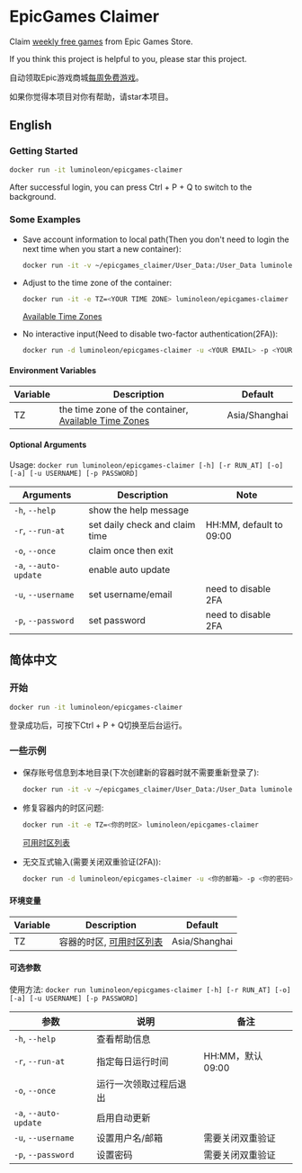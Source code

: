 # EpicGames Claimer

Claim [weekly free games](https://www.epicgames.com/store/free-games) from Epic Games Store.

If you think this project is helpful to you, please star this project.

自动领取Epic游戏商城[每周免费游戏](https://www.epicgames.com/store/free-games)。

如果你觉得本项目对你有帮助，请star本项目。

## English

### Getting Started

``` bash
docker run -it luminoleon/epicgames-claimer
```

After successful login, you can press Ctrl + P + Q to switch to the background.

### Some Examples

* Save account information to local path(Then you don't need to login the next time when you start a new container):

    ```bash
    docker run -it -v ~/epicgames_claimer/User_Data:/User_Data luminoleon/epicgames-claimer
    ```

* Adjust to the time zone of the container:

    ```bash
    docker run -it -e TZ=<YOUR TIME ZONE> luminoleon/epicgames-claimer
    ```

    [Available Time Zones](https://en.wikipedia.org/wiki/List_of_tz_database_time_zones#List)

* No interactive input(Need to disable two-factor authentication(2FA)):

    ```bash
    docker run -d luminoleon/epicgames-claimer -u <YOUR EMAIL> -p <YOUR PASSWORD>
    ```

#### Environment Variables

| Variable | Description                    | Default       |
| -------- | ------------------------------ | ------------- |
| TZ       | the time zone of the container, [Available Time Zones](https://en.wikipedia.org/wiki/List_of_tz_database_time_zones#List)        | Asia/Shanghai |

#### Optional Arguments

Usage: `docker run luminoleon/epicgames-claimer [-h] [-r RUN_AT] [-o] [-a] [-u USERNAME] [-p PASSWORD]`

| Arguments               | Description                    | Note                    |
| ----------------------- | ------------------------------ | ----------------------- |
| `-h`, `--help`          | show the help message          |                         |
| `-r`, `--run-at`        | set daily check and claim time | HH:MM, default to 09:00 |
| `-o`, `--once`          | claim once then exit           |                         |
| `-a`, `--auto-update`   | enable auto update             |                         |
| `-u`, `--username`      | set username/email             | need to disable 2FA     |
| `-p`, `--password`      | set password                   | need to disable 2FA     |

## 简体中文

### 开始

``` bash
docker run -it luminoleon/epicgames-claimer
```

登录成功后，可按下Ctrl + P + Q切换至后台运行。

### 一些示例

* 保存账号信息到本地目录(下次创建新的容器时就不需要重新登录了):

    ```bash
    docker run -it -v ~/epicgames_claimer/User_Data:/User_Data luminoleon/epicgames-claimer
    ```

* 修复容器内的时区问题:

    ```bash
    docker run -it -e TZ=<你的时区> luminoleon/epicgames-claimer
    ```

    [可用时区列表](https://en.wikipedia.org/wiki/List_of_tz_database_time_zones#List)

* 无交互式输入(需要关闭双重验证(2FA)):

    ```bash
    docker run -d luminoleon/epicgames-claimer -u <你的邮箱> -p <你的密码>
    ```

#### 环境变量

| Variable | Description                    | Default       |
| -------- | ------------------------------ | ------------- |
| TZ       | 容器的时区, [可用时区列表](https://en.wikipedia.org/wiki/List_of_tz_database_time_zones#List) | Asia/Shanghai |

#### 可选参数

使用方法: `docker run luminoleon/epicgames-claimer [-h] [-r RUN_AT] [-o] [-a] [-u USERNAME] [-p PASSWORD]`

| 参数                    | 说明                     | 备注            |
| ----------------------- | ----------------------- | --------------- |
| `-h`, `--help`          | 查看帮助信息             |                 |
| `-r`, `--run-at`        | 指定每日运行时间         | HH:MM，默认09:00 |
| `-o`, `--once`          | 运行一次领取过程后退出    |                 |
| `-a`, `--auto-update`   | 启用自动更新             |                 |
| `-u`, `--username`      | 设置用户名/邮箱          | 需要关闭双重验证  |
| `-p`, `--password`      | 设置密码                 | 需要关闭双重验证 |
